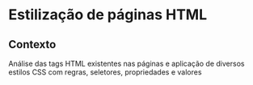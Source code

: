 # Estilização de páginas HTML
## Contexto
Análise das tags HTML existentes nas páginas e aplicação de diversos estilos CSS com regras, seletores, propriedades e valores
